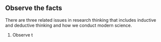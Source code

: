 ## Observe the facts
There are three related issues in research thinking that includes inductive and deductive thinking and how we conduct modern science. 

1. Observe t